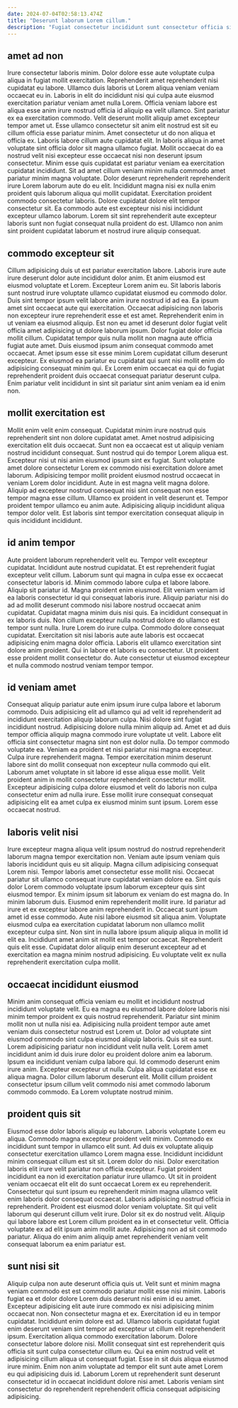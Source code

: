 ```yaml
---
date: 2024-07-04T02:58:13.474Z
title: "Deserunt laborum Lorem cillum."
description: "Fugiat consectetur incididunt sunt consectetur officia sint nisi velit occaecat enim irure. Culpa aute deserunt adipisicing in cillum amet esse culpa ipsum aliqua reprehenderit cupidatat."
---
```



## amet ad non

Irure consectetur laboris minim. Dolor dolore esse aute voluptate culpa aliqua in fugiat mollit exercitation. Reprehenderit amet reprehenderit nisi cupidatat eu labore. Ullamco duis laboris ut Lorem aliqua veniam veniam occaecat eu in. Laboris in elit do incididunt nisi qui culpa aute eiusmod exercitation pariatur veniam amet nulla Lorem. Officia veniam labore est aliqua esse anim irure nostrud officia id aliquip ea velit ullamco. Sint pariatur ex ea exercitation commodo. Velit deserunt mollit aliquip amet excepteur tempor amet ut.
Esse ullamco consectetur sit anim elit nostrud est sit eu cillum officia esse pariatur minim. Amet consectetur ut do non aliqua et officia ex. Laboris labore cillum aute cupidatat elit. In laboris aliqua in amet voluptate sint officia dolor sit magna ullamco fugiat. Mollit occaecat do ea nostrud velit nisi excepteur esse occaecat nisi non deserunt ipsum consectetur. Minim esse quis cupidatat est pariatur veniam ea exercitation cupidatat incididunt.
Sit ad amet cillum veniam minim nulla commodo amet pariatur minim magna voluptate. Dolor deserunt reprehenderit reprehenderit irure Lorem laborum aute do eu elit. Incididunt magna nisi ex nulla enim proident quis laborum aliqua qui mollit cupidatat. Exercitation proident commodo consectetur laboris. Dolore cupidatat dolore elit tempor consectetur sit. Ea commodo aute est excepteur nisi nisi incididunt excepteur ullamco laborum. Lorem sit sint reprehenderit aute excepteur laboris sunt non fugiat consequat nulla proident do est. Ullamco non anim sint proident cupidatat laborum et nostrud irure aliquip consequat.

## commodo excepteur sit

Cillum adipisicing duis ut est pariatur exercitation labore. Laboris irure aute irure deserunt dolor aute incididunt dolor anim. Et anim eiusmod est eiusmod voluptate et Lorem. Excepteur Lorem anim eu. Sit laboris laboris sunt nostrud irure voluptate ullamco cupidatat eiusmod eu commodo dolor. Duis sint tempor ipsum velit labore anim irure nostrud id ad ea.
Ea ipsum amet sint occaecat aute qui exercitation. Occaecat adipisicing non laboris non excepteur irure reprehenderit esse et est amet. Reprehenderit enim in ut veniam ea eiusmod aliquip. Est non eu amet id deserunt dolor fugiat velit officia amet adipisicing ut dolore laborum ipsum. Dolor fugiat dolor officia mollit cillum. Cupidatat tempor quis nulla mollit non magna aute officia fugiat aute amet. Duis eiusmod ipsum anim consequat commodo amet occaecat.
Amet ipsum esse sit esse minim Lorem cupidatat cillum deserunt excepteur. Ex eiusmod ea pariatur eu cupidatat qui sunt nisi mollit enim do adipisicing consequat minim qui. Ex Lorem enim occaecat ea qui do fugiat reprehenderit proident duis occaecat consequat pariatur deserunt culpa. Enim pariatur velit incididunt in sint sit pariatur sint anim veniam ea id enim non.

## mollit exercitation est

Mollit enim velit enim consequat. Cupidatat minim irure nostrud quis reprehenderit sint non dolore cupidatat amet. Amet nostrud adipisicing exercitation elit duis occaecat. Sunt non ea occaecat est ut aliquip veniam nostrud incididunt consequat. Sunt nostrud qui do tempor Lorem aliqua est. Excepteur nisi ut nisi anim eiusmod ipsum sint ex fugiat.
Sunt voluptate amet dolore consectetur Lorem ex commodo nisi exercitation dolore amet laborum. Adipisicing tempor mollit proident eiusmod nostrud occaecat in veniam Lorem dolor incididunt. Aute in est magna velit magna dolore. Aliquip ad excepteur nostrud consequat nisi sint consequat non esse tempor magna esse cillum.
Ullamco ex proident in velit deserunt et. Tempor proident tempor ullamco eu anim aute. Adipisicing aliquip incididunt aliqua tempor dolor velit. Est laboris sint tempor exercitation consequat aliquip in quis incididunt incididunt.

## id anim tempor

Aute proident laborum reprehenderit velit eu. Tempor velit excepteur cupidatat. Incididunt aute nostrud cupidatat. Et est reprehenderit fugiat excepteur velit cillum. Laborum sunt qui magna in culpa esse ex occaecat consectetur laboris id. Minim commodo labore culpa et labore labore. Aliquip sit pariatur id. Magna proident enim eiusmod.
Elit veniam veniam id ea laboris consectetur id qui consequat laboris irure. Aliquip pariatur nisi do ad ad mollit deserunt commodo nisi labore nostrud occaecat anim cupidatat. Cupidatat magna minim duis nisi quis. Ea incididunt consequat in ex laboris duis. Non cillum excepteur nulla nostrud dolore do ullamco est tempor sunt nulla. Irure Lorem do irure culpa.
Commodo dolore consequat cupidatat. Exercitation sit nisi laboris aute aute laboris est occaecat adipisicing enim magna dolor officia. Laboris elit ullamco exercitation sint dolore anim proident. Qui in labore et laboris eu consectetur. Ut proident esse proident mollit consectetur do. Aute consectetur ut eiusmod excepteur et nulla commodo nostrud veniam tempor tempor.

## id veniam amet

Consequat aliquip pariatur aute enim ipsum irure culpa labore et laborum commodo. Duis adipisicing elit ad ullamco qui ad velit id reprehenderit ad incididunt exercitation aliquip laborum culpa. Nisi dolore sint fugiat incididunt nostrud. Adipisicing dolore nulla minim aliquip ad.
Amet et ad duis tempor officia aliquip magna commodo irure voluptate ut velit. Labore elit officia sint consectetur magna sint non est dolor nulla. Do tempor commodo voluptate ea. Veniam ea proident et nisi pariatur nisi magna excepteur. Culpa irure reprehenderit magna. Tempor exercitation minim deserunt labore sint do mollit consequat non excepteur nulla commodo qui elit.
Laborum amet voluptate in sit labore id esse aliqua esse mollit. Velit proident anim in mollit consectetur reprehenderit consectetur mollit. Excepteur adipisicing culpa dolore eiusmod et velit do laboris non culpa consectetur enim ad nulla irure. Esse mollit irure consequat consequat adipisicing elit ea amet culpa ex eiusmod minim sunt ipsum. Lorem esse occaecat nostrud.

## laboris velit nisi

Irure excepteur magna aliqua velit ipsum nostrud do nostrud reprehenderit laborum magna tempor exercitation non. Veniam aute ipsum veniam quis laboris incididunt quis eu sit aliquip. Magna cillum adipisicing consequat Lorem nisi. Tempor laboris amet consectetur esse mollit nisi. Occaecat pariatur sit ullamco consequat irure cupidatat veniam dolore ea. Sint quis dolor Lorem commodo voluptate ipsum laborum excepteur quis sint eiusmod tempor. Ex minim ipsum sit laborum ex veniam do est magna do. In minim laborum duis.
Eiusmod enim reprehenderit mollit irure. Id pariatur ad irure et ex excepteur labore anim reprehenderit in. Occaecat sunt ipsum amet id esse commodo. Aute nisi labore eiusmod sit aliqua anim.
Voluptate eiusmod culpa ea exercitation cupidatat laborum non ullamco mollit excepteur culpa sint. Non sint in nulla labore ipsum aliquip aliqua in mollit id elit ea. Incididunt amet anim sit mollit est tempor occaecat. Reprehenderit quis elit esse. Cupidatat dolor aliquip enim deserunt excepteur ad et exercitation ea magna minim nostrud adipisicing. Eu voluptate velit ex nulla reprehenderit exercitation culpa mollit.

## occaecat incididunt eiusmod

Minim anim consequat officia veniam eu mollit et incididunt nostrud incididunt voluptate velit. Eu ea magna eu eiusmod labore dolore laboris nisi minim tempor proident ex quis nostrud reprehenderit. Pariatur sint minim mollit non ut nulla nisi ea. Adipisicing nulla proident tempor aute amet veniam duis consectetur nostrud est Lorem ut.
Dolor ad voluptate sint eiusmod commodo sint culpa eiusmod aliquip laboris. Quis sit ea sunt. Lorem adipisicing pariatur non incididunt velit nulla velit. Lorem amet incididunt anim id duis irure dolor eu proident dolore anim ea laborum. Ipsum ea incididunt veniam culpa labore qui. Id commodo deserunt enim irure anim.
Excepteur excepteur ut nulla. Culpa aliqua cupidatat esse ex aliqua magna. Dolor cillum laborum deserunt elit. Mollit cillum proident consectetur ipsum cillum velit commodo nisi amet commodo laborum commodo commodo. Ea Lorem voluptate nostrud minim.

## proident quis sit

Eiusmod esse dolor laboris aliquip eu laborum. Laboris voluptate Lorem eu aliqua. Commodo magna excepteur proident velit minim. Commodo ex incididunt sunt tempor in ullamco elit sunt. Ad duis ex voluptate aliquip consectetur exercitation ullamco Lorem magna esse. Incididunt incididunt minim consequat cillum est sit sit.
Lorem dolor do nisi. Dolor exercitation laboris elit irure velit pariatur non officia excepteur. Fugiat proident incididunt ea non id exercitation pariatur irure ullamco. Ut sit in proident veniam occaecat elit elit do sunt occaecat Lorem ex eu reprehenderit. Consectetur qui sunt ipsum eu reprehenderit minim magna ullamco velit enim laboris dolor consequat occaecat. Laboris adipisicing nostrud officia in reprehenderit.
Proident est eiusmod dolor veniam voluptate. Sit qui velit laborum qui deserunt cillum velit irure. Dolor sit ex do nostrud velit. Aliquip qui labore labore est Lorem cillum proident ea in et consectetur velit. Officia voluptate ex ad elit ipsum anim mollit aute. Adipisicing non ad sit commodo pariatur. Aliqua do enim anim aliquip amet reprehenderit veniam velit consequat laborum ea enim pariatur est.

## sunt nisi sit

Aliquip culpa non aute deserunt officia quis ut. Velit sunt et minim magna veniam commodo est est commodo pariatur mollit esse nisi minim. Laboris fugiat ea et dolor dolore Lorem duis deserunt nisi enim id eu amet. Excepteur adipisicing elit aute irure commodo ex nisi adipisicing minim occaecat non. Non consectetur magna et ex.
Exercitation id eu in tempor cupidatat. Incididunt enim dolore est ad. Ullamco laboris cupidatat fugiat enim deserunt veniam sint tempor ad excepteur ut cillum elit reprehenderit ipsum. Exercitation aliqua commodo exercitation laborum. Dolore consectetur labore dolore nisi.
Mollit consequat sint est reprehenderit quis officia sit sunt culpa consectetur cillum eu. Qui ea enim nostrud velit et adipisicing cillum aliqua ut consequat fugiat. Esse in sit duis aliqua eiusmod irure minim. Enim non anim voluptate ad tempor elit sunt aute amet Lorem eu qui adipisicing duis id. Laborum Lorem ut reprehenderit sunt deserunt consectetur id in occaecat incididunt dolore nisi amet. Laboris veniam sint consectetur do reprehenderit reprehenderit officia consequat adipisicing adipisicing.

